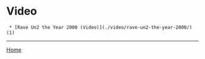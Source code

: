 # Video

     * [Rave Un2 the Year 2000 (Video)](./video/rave-un2-the-year-2000/) (1)

----

[Home](../)
